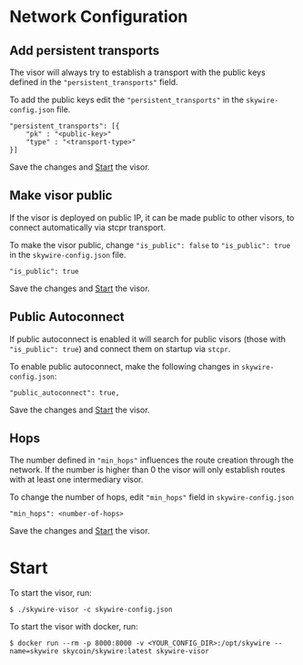 # Network Configuration

## Add persistent transports
The visor will always try to establish a transport with the public keys defined in the `"persistent_transports"` field.  
  
To add the public keys edit the `"persistent_transports"` in the `skywire-config.json` file.  
```
"persistent_transports": [{
    "pk" : "<public-key>"
    "type" : "<transport-type>"
}]
```
Save the changes and [Start](/software/skywire/configuration/network-config/#start) the visor.

## Make visor public
If the visor is deployed on public IP, it can be made public to other visors, to connect automatically via stcpr transport. 
   
To make the visor public, change `"is_public": false` to `"is_public": true` in the `skywire-config.json` file.
```
"is_public": true
```
Save the changes and [Start](/software/skywire/configuration/network-config/#start) the visor.

## Public Autoconnect
If public autoconnect is enabled it will search for public visors (those with `"is_public": true`) and connect them on startup via `stcpr`.  
  
To enable public autoconnect, make the following changes in `skywire-config.json`:
```
"public_autoconnect": true,
```
Save the changes and [Start](/software/skywire/configuration/network-config/#start) the visor.

## Hops
The number defined in `"min_hops"` influences the route creation through the network. If the number is higher than 0 the visor will only establish routes with at least one intermediary visor.  

To change the number of hops, edit `"min_hops"` field in `skywire-config.json`
```
"min_hops": <number-of-hops>
```
Save the changes and [Start](/software/skywire/configuration/network-config/#start) the visor.

# Start
To start the visor, run:
```
$ ./skywire-visor -c skywire-config.json
```
To start the visor with docker, run:
```
$ docker run --rm -p 8000:8000 -v <YOUR_CONFIG_DIR>:/opt/skywire --name=skywire skycoin/skywire:latest skywire-visor
```